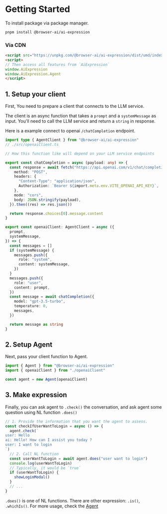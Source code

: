 # Getting Started
To install package via package manager.

```sh
pnpm install @browser-ai/ai-expression
```

### Via **CDN**

```html
<script src="https://unpkg.com/@browser-ai/ai-expression/dist/umd/index.js"></script>
<script>
// Then access all features from `AiExpression`
window.AiExpression
window.AiExpression.Agent
</script>
```

## 1. Setup your client
First, You need to prepare a client that connects to the LLM service. 

The client is an async function that takes a `prompt` and a `systemMessage` as input. You'll need to call the LLM service and return a `string` in response.

Here is a example connect to openai `/chatCompletion` endpoint.

```ts
import type { AgentClient } from "@browser-ai/ai-expression"
// ./src/openaiClient.ts

// How this function like will depend on your LLM service endpoints

export const chatCompletion = async (payload: any) => {
  const response = await fetch("https://api.openai.com/v1/chat/completions", {
    method: "POST",
    headers: {
      "Content-Type": "application/json",
      Authorization: `Bearer ${import.meta.env.VITE_OPENAI_API_KEY}`,
    },
    mode: "cors",
    body: JSON.stringify(payload),
  }).then((res) => res.json())

  return response.choices[0].message.content
}

export const openaiClient: AgentClient = async ({
  prompt,
  systemMessage,
}) => {
  const messages = []
  if (systemMessage) {
    messages.push({
      role: "system",
      content: systemMessage,
    })
  }
  messages.push({
    role: "user",
    content: prompt,
  })
  const message = await chatCompletion({
    model: "gpt-3.5-turbo",
    temperature: 0,
    messages,
  })

  return message as string
}
```

## 2. Setup Agent
Next, pass your client function to Agent.

```ts
import { Agent } from "@browser-ai/ai-expression"
import { openaiClient } from "./openaiClient"

const agent = new Agent(openaiClient)
```

## 3. Make expression
Finally, you can ask agent to `.check()` the conversation, and ask agent some question using NL function `.does()`

```ts
// 1. Provide the information that you want the agent to assess.
const checkIfUserWantToLogin = async () => {
  agent.check(`
user: Hello
ai: Hello! How can I assist you today ?
user: I want to login
`)
  // 2. Call NL function
  const userWantToLogin = await agent.does("user want to login")
  console.log(userWantToLogin) 
  // Typically, it would be `true`
  if (userWantToLogin) {
    showLoginModal()
  }
  // ...
}
```


`.does()` is one of NL functions. There are other expression: `.is()`, `.whichIs()`. For more usage, check the [Agent](./agent)
